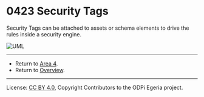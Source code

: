 <!-- SPDX-License-Identifier: CC-BY-4.0 -->
<!-- Copyright Contributors to the ODPi Egeria project. -->

# 0423 Security Tags

Security Tags can be attached to assets or schema elements to drive the
rules inside a security engine.

![UML](0423-Security-Tags.png#pagewidth)


---

* Return to [Area 4](Area-4-models.md).
* Return to [Overview](.).

----
License: [CC BY 4.0](https://creativecommons.org/licenses/by/4.0/),
Copyright Contributors to the ODPi Egeria project.